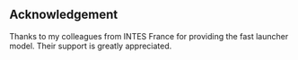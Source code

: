 ## Acknowledgement

Thanks to my colleagues from INTES France for providing the fast launcher model. Their support is greatly appreciated.
